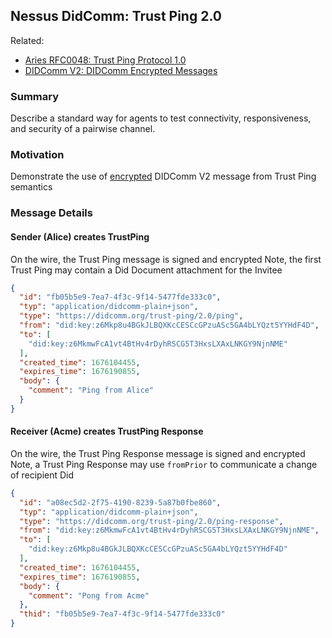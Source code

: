 ## Nessus DidComm: Trust Ping 2.0

Related:
* [Aries RFC0048: Trust Ping Protocol 1.0][rfc0048]
* [DIDComm V2: DIDComm Encrypted Messages][dcv2-encrypted-msg]

### Summary

Describe a standard way for agents to test connectivity, responsiveness, and security of a pairwise channel.

### Motivation

Demonstrate the use of [encrypted][dcv2-encrypted-msg] DIDComm V2 message from Trust Ping semantics

### Message Details

#### Sender (Alice) creates TrustPing

On the wire, the Trust Ping message is signed and encrypted
Note, the first Trust Ping may contain a Did Document attachment for the Invitee

```json
{
  "id": "fb05b5e9-7ea7-4f3c-9f14-5477fde333c0",
  "typ": "application/didcomm-plain+json",
  "type": "https://didcomm.org/trust-ping/2.0/ping",
  "from": "did:key:z6Mkp8u4BGkJLBQXKcCESCcGPzuASc5GA4bLYQzt5YYHdF4D",
  "to": [
    "did:key:z6MkmwFcA1vt4BtHv4rDyhRSCG5T3HxsLXAxLNKGY9NjnNME"
  ],
  "created_time": 1676104455,
  "expires_time": 1676190855,
  "body": {
    "comment": "Ping from Alice"
  }
}
```

#### Receiver (Acme) creates TrustPing Response

On the wire, the Trust Ping Response message is signed and encrypted
Note, a Trust Ping Response may use `fromPrior` to communicate a change of recipient Did

```json
{
  "id": "a08ec5d2-2f75-4190-8239-5a87b0fbe860",
  "typ": "application/didcomm-plain+json",
  "type": "https://didcomm.org/trust-ping/2.0/ping-response",
  "from": "did:key:z6MkmwFcA1vt4BtHv4rDyhRSCG5T3HxsLXAxLNKGY9NjnNME",
  "to": [
    "did:key:z6Mkp8u4BGkJLBQXKcCESCcGPzuASc5GA4bLYQzt5YYHdF4D"
  ],
  "created_time": 1676104455,
  "expires_time": 1676190855,
  "body": {
    "comment": "Pong from Acme"
  },
  "thid": "fb05b5e9-7ea7-4f3c-9f14-5477fde333c0"
}
```

[dcv2-encrypted-msg]: https://identity.foundation/didcomm-messaging/spec/#c3-didcomm-encrypted-messages
[rfc0048]: https://github.com/hyperledger/aries-rfcs/tree/main/features/0048-trust-ping
